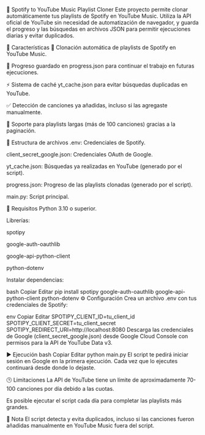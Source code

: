 🎵 Spotify to YouTube Music Playlist Cloner
Este proyecto permite clonar automáticamente tus playlists de Spotify en YouTube Music. Utiliza la API oficial de YouTube sin necesidad de automatización de navegador, y guarda el progreso y las búsquedas en archivos JSON para permitir ejecuciones diarias y evitar duplicados.

🚀 Características
🔄 Clonación automática de playlists de Spotify en YouTube Music.

💾 Progreso guardado en progress.json para continuar el trabajo en futuras ejecuciones.

⚡️ Sistema de caché yt_cache.json para evitar búsquedas duplicadas en YouTube.

✅ Detección de canciones ya añadidas, incluso si las agregaste manualmente.

🔁 Soporte para playlists largas (más de 100 canciones) gracias a la paginación.

📂 Estructura de archivos
.env: Credenciales de Spotify.

client_secret_google.json: Credenciales OAuth de Google.

yt_cache.json: Búsquedas ya realizadas en YouTube (generado por el script).

progress.json: Progreso de las playlists clonadas (generado por el script).

main.py: Script principal.

🔧 Requisitos
Python 3.10 o superior.

Librerías:

spotipy

google-auth-oauthlib

google-api-python-client

python-dotenv

Instalar dependencias:

bash
Copiar
Editar
pip install spotipy google-auth-oauthlib google-api-python-client python-dotenv
⚙️ Configuración
Crea un archivo .env con tus credenciales de Spotify:

env
Copiar
Editar
SPOTIPY_CLIENT_ID=tu_client_id
SPOTIPY_CLIENT_SECRET=tu_client_secret
SPOTIPY_REDIRECT_URI=http://localhost:8080
Descarga las credenciales de Google (client_secret_google.json) desde Google Cloud Console con permisos para la API de YouTube Data v3.

▶️ Ejecución
bash
Copiar
Editar
python main.py
El script te pedirá iniciar sesión en Google en la primera ejecución.
Cada vez que lo ejecutes continuará desde donde lo dejaste.

🕒 Limitaciones
La API de YouTube tiene un límite de aproximadamente 70-100 canciones por día debido a las cuotas.

Es posible ejecutar el script cada día para completar las playlists más grandes.

📌 Nota
El script detecta y evita duplicados, incluso si las canciones fueron añadidas manualmente en YouTube Music fuera del script.
